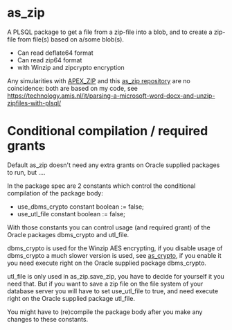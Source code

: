 # as_zip
A PLSQL package to get a file from a zip-file into a blob, and to create a zip-file from file(s) based on a/some blob(s).

* Can read deflate64 format
* Can read zip64 format
* with Winzip and zipcrypto encryption

Any simularities with [APEX_ZIP](https://docs.oracle.com/cd/E59726_01/doc.50/e39149/apex_zip.htm#AEAPI29942) and this [as_zip repository](https://github.com/yallie/as_zip) are no coincidence: both are based on my code, see https://technology.amis.nl/it/parsing-a-microsoft-word-docx-and-unzip-zipfiles-with-plsql/
# Conditional compilation / required grants
Default as_zip doesn't need any extra grants on Oracle supplied packages to run, but ....

In the package spec are 2 constants which control the conditional compilation of the package body:
* use_dbms_crypto       constant boolean := false;
* use_utl_file          constant boolean := false;  

With those constants you can control usage (and required grant) of the Oracle packages dbms_crypto and utl_file.
 
dbms_crypto is used for the Winzip AES encrypting, if you disable usage of dbms_crypto a much slower version is used, see [as_crypto](https://github.com/antonscheffer/as_crypto), if you enable it you need execute right on the Oracle supplied package dbms_crypto.

utl_file is only used in as_zip.save_zip, you have to decide for yourself it you need that. But if you want to save a zip file on the file system of your database server you will have to set use_utl_file to true, and need execute right on the Oracle supplied package utl_file.

You might have to (re)compile the package body after you make any changes to these constants.

